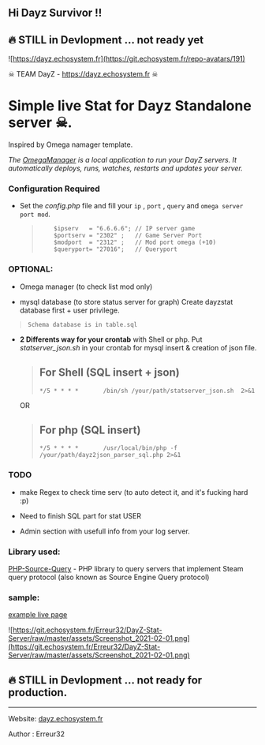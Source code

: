 ## Hi Dayz Survivor !!


## 🔥 STILL in Devlopment ... not ready yet

![https://dayz.echosystem.fr](https://git.echosystem.fr/repo-avatars/191)

☠  TEAM DayZ -  https://dayz.echosystem.fr ☠ 


#   Simple live Stat for Dayz Standalone server ☠.
Inspired by Omega namager template.

*The [OmegaManager](https://cftools.de/) is a local application to run your DayZ servers. It automatically deploys, runs, watches, restarts and updates your server.*



### Configuration Required

 -  Set the *config.php* file and fill your `ip` , `port` , `query` and `omega server port mod`.

    >         $ipserv   = "6.6.6.6"; // IP server game
    >         $portserv = "2302" ;   // Game Server Port
    >         $modport  = "2312" ;   // Mod port omega (+10)
    >         $queryport= "27016";   // Queryport
 

### OPTIONAL:

 - Omega manager (to check list mod only) 

 - mysql database (to store status server for graph) 
     Create dayzstat database first + user privilege.
 >     Schema database is in table.sql

 - **2 Differents way for your crontab** with Shell or php. Put *statserver_json.sh* in your crontab for mysql insert & creation of json file. 
 
     > ## For Shell (SQL insert + json)
     >     */5 * * * *       /bin/sh /your/path/statserver_json.sh  2>&1
     OR

     > ## For php (SQL insert)
     >     */5 * * * *       /usr/local/bin/php -f /your/path/dayz2json_parser_sql.php 2>&1


### TODO

 - make Regex to check time serv (to auto detect it, and it's fucking hard :p)
 
 - Need to finish SQL part for stat USER
 
 - Admin section with usefull info from your log server.

 



### Library used:

  [PHP-Source-Query](https://github.com/xPaw/PHP-Source-Query) -     PHP library to query servers that implement Steam query protocol (also known as Source Engine Query protocol) 

 
 

### sample:

 [example live page](https://dayz.echosystem.fr/git-DayZ-server-stat/)
 
![https://git.echosystem.fr/Erreur32/DayZ-Stat-Server/raw/master/assets/Screenshot_2021-02-01.png](https://git.echosystem.fr/Erreur32/DayZ-Stat-Server/raw/master/assets/Screenshot_2021-02-01.png)



## 🔥 STILL in Devlopment ... not ready for production.


-----
Website: [dayz.echosystem.fr](https://dayz.echosystem.fr)

Author : Erreur32
